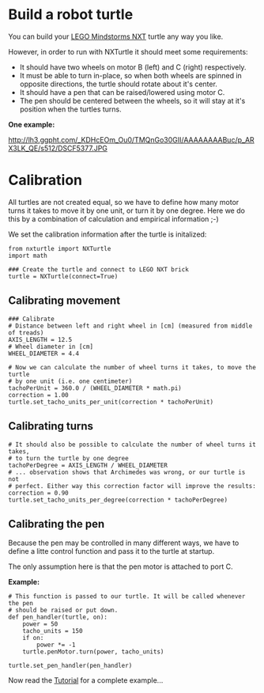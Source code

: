 # Build a robot turtle #

You can build your [LEGO Mindstorms NXT](http://mindstorms.lego.com/) turtle any way you like.

However, in order to run with NXTurtle it should meet some requirements:

  * It should have two wheels on motor B (left) and C (right) respectively.
  * It must be able to turn in-place, so when both wheels are spinned in opposite directions, the turtle should rotate about it's center.
  * It should have a pen that can be raised/lowered using motor C.
  * The pen should be centered between the wheels, so it will stay at it's position when the turtles turns.

**One example:**

http://lh3.ggpht.com/_KDHcEOm_Ou0/TMQnGo30GII/AAAAAAAABuc/p_ARX3LK_QE/s512/DSCF5377.JPG


# Calibration #

All turtles are not created equal, so we have to define how many motor turns
it takes to move it by one unit, or turn it by one degree.
Here we do this by a combination of calculation and empirical information ;-)

We set the calibration information after the turtle is initalized:
```
from nxturtle import NXTurtle
import math

### Create the turtle and connect to LEGO NXT brick
turtle = NXTurtle(connect=True)
```

## Calibrating movement ##

```
### Calibrate
# Distance between left and right wheel in [cm] (measured from middle of treads)
AXIS_LENGTH = 12.5
# Wheel diameter in [cm]
WHEEL_DIAMETER = 4.4

# Now we can calculate the number of wheel turns it takes, to move the turtle 
# by one unit (i.e. one centimeter) 
tachoPerUnit = 360.0 / (WHEEL_DIAMETER * math.pi)
correction = 1.00 
turtle.set_tacho_units_per_unit(correction * tachoPerUnit)
```

## Calibrating turns ##

```
# It should also be possible to calculate the number of wheel turns it takes, 
# to turn the turtle by one degree 
tachoPerDegree = AXIS_LENGTH / WHEEL_DIAMETER
# ... observation shows that Archimedes was wrong, or our turtle is not 
# perfect. Either way this correction factor will improve the results: 
correction = 0.90 
turtle.set_tacho_units_per_degree(correction * tachoPerDegree)
```


## Calibrating the pen ##

Because the pen may be controlled in many different ways, we have to define a litte control function and pass it to the turtle at startup.

The only assumption here is that the pen motor is attached to port C.

**Example:**
```
# This function is passed to our turtle. It will be called whenever the pen 
# should be raised or put down. 
def pen_handler(turtle, on):
    power = 50
    tacho_units = 150
    if on:
        power *= -1
    turtle.penMotor.turn(power, tacho_units)

turtle.set_pen_handler(pen_handler)
```

Now read the [Tutorial](Tutorial.md) for a complete example...